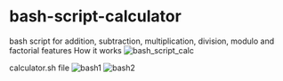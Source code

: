 # bash-script-calculator
bash script for addition, subtraction, multiplication, division, modulo and factorial features
How it works
![bash_script_calc](https://github.com/cagriyavuz/bash-script-calculator/assets/101889916/fac0f212-4025-4a6e-a255-7cca25699bcd)

calculator.sh file
![bash1](https://github.com/cagriyavuz/bash-script-calculator/assets/101889916/96d9913e-ab55-4a77-b141-4fca60e6896b)
![bash2](https://github.com/cagriyavuz/bash-script-calculator/assets/101889916/9d0a8ecd-d6e5-4486-91a8-7c08150170f3)

